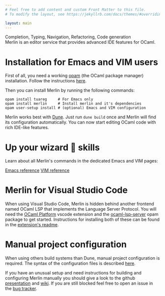 ```yaml
---
# Feel free to add content and custom Front Matter to this file.
# To modify the layout, see https://jekyllrb.com/docs/themes/#overriding-theme-defaults

layout: main
---
```


<div class="hero">
Completion, Typing, Navigation, Refactoring, Code&nbsp;generation
<br/>
<span class="hero-subtitle">Merlin is an editor service that provides advanced IDE features for OCaml.</span>
</div>

# Installation for Emacs and VIM users

First of all, you need a working [opam](https://opam.ocaml.org/) (the OCaml
package manager) installation. Follow the instructions
[here](https://opam.ocaml.org/doc/Install.html).

Then you can install Merlin by running the following commands:
```shell
opam install tuareg     # For Emacs only
opam install merlin     # Install merlin and it's dependencies
opam user-setup install # (optional) Emacs and VIM configuration
```

Merlin works best with [Dune](https://github.com/ocaml/dune). Just run `dune
build` once and Merlin will find its configuration automatically. You
can now start editing OCaml code with rich IDE-like features.

# Up your wizard 🧙 skills

Learn about all Merlin's commands in the dedicated Emacs and VIM pages:

<div class="center">
<a href="{{ "/editor/emacs" | prepend: site.baseurl }}" class="btn">Emacs reference</a>
<a href="{{ "/editor/vim" | prepend: site.baseurl }}" class="btn">VIM reference</a>
</div>

# Merlin for Visual Studio Code

When using Visual Studio Code, Merlin is hidden behind another frontend named
OCaml LSP that implements the Language Server Protocol. You will need the [OCaml
Platform](https://marketplace.visualstudio.com/items?itemName=ocamllabs.ocaml-platform)
vscode extension and the [ocaml-lsp-server](https://github.com/ocaml/ocaml-lsp)
opam package to get started. Instructions for installing both of these can be
found in the [extension's
readme](https://github.com/ocamllabs/vscode-ocaml-platform#readme).

# Manual project configuration

When using others build systems than Dune, manual project configuration is
required. The syntax of the configuration files is described
[here](https://github.com/ocaml/merlin/wiki/Project-configuration).

If you have an unusual setup and need instructions for building and configuring
Merlin manually you should give a look to the github
[presentation](https://github.com/ocaml/merlin#readme) and
[wiki](https://github.com/ocaml/merlin/wiki). If you are still blocked feel free
to open an issue in the [bug tracker](https://github.com/ocaml/merlin/issues).
